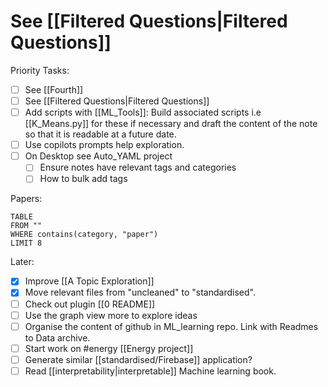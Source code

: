 # See [[Filtered Questions|Filtered Questions]]


Priority Tasks:
- [ ] See [[Fourth]]
- [ ] See [[Filtered Questions|Filtered Questions]]
- [ ] Add scripts with [[ML_Tools]]: Build associated scripts i.e [[K_Means.py]] for these if necessary and draft the content of the note so that it is readable at a future date.
- [ ] Use copilots prompts help exploration.
- [ ] On Desktop see Auto_YAML project
	- [ ] Ensure notes have relevant tags and categories
	- [ ] How to bulk add tags

Papers:
```dataview
TABLE
FROM ""
WHERE contains(category, "paper")
LIMIT 8
```

Later:
- [x] Improve [[A Topic Exploration]]
- [x] Move relevant files from "uncleaned" to "standardised".
- [ ] Check out plugin [[0 README]]
- [ ] Use the graph view more to explore ideas
- [ ] Organise the content of github in ML_learning repo. Link with Readmes to Data archive.
- [ ] Start work on #energy [[Energy project]]
- [ ] Generate similar [[standardised/Firebase]] application?
- [ ] Read [[interpretability|interpretable]] Machine learning book.